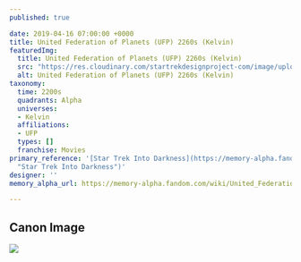 ```yaml
---
published: true

date: 2019-04-16 07:00:00 +0000
title: United Federation of Planets (UFP) 2260s (Kelvin)
featuredImg:
  title: United Federation of Planets (UFP) 2260s (Kelvin)
  src: "https://res.cloudinary.com/startrekdesignproject-com/image/upload/v1555433376/UFPKelvin.png"
  alt: United Federation of Planets (UFP) 2260s (Kelvin)
taxonomy:
  time: 2200s
  quadrants: Alpha
  universes:
  - Kelvin
  affiliations:
  - UFP
  types: []
  franchise: Movies
primary_reference: '[Star Trek Into Darkness](https://memory-alpha.fandom.com/wiki/Star_Trek_Into_Darkness
  "Star Trek Into Darkness")'
designer: ''
memory_alpha_url: https://memory-alpha.fandom.com/wiki/United_Federation_of_Planets

---
```

## Canon Image

![](https://res.cloudinary.com/startrekdesignproject-com/image/upload/v1555433376/UFPKelvin1.jpg)